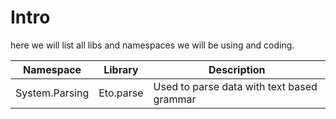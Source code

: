# Intro
here we will list all libs and namespaces we will be using and coding.

|Namespace     |Library      |Description                               |
|--------------|-------------|------------------------------------------|
|System.Parsing|Eto.parse    |Used to parse data with text based grammar|